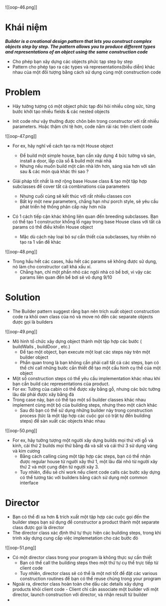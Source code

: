 ![[oop-46.png]]


# Khái niệm

***Builder is a creational design pattern that lets you construct complex objects step by step. The pattern allows you to produce different types and representations of an object using the same construction code***

- Cho phép bạn xây dựng các objects phức tạp step by step
- Pattern cho phép tạo ra các types và representations(biểu diễn) khác nhau của một đối tượng bằng cách sử dụng cùng một construction code

# Problem

- Hãy tưởng tượng có một object phức tạp đòi hỏi nhiều công sức, từng bước khởi tạo nhiều fields & các nested objects

- Init code như vậy thường được chôn bên trong constructor với rất nhiều parameters. Hoặc thậm chí tệ hơn, code nằm rải rác trên client code


![[oop-47.png]]

- For ex, hãy nghĩ về cách tạo ra một House object
	- Để build một simple house, bạn cần xây dựng 4 bức tường và sàn, install a door, lắp cửa sổ & build một mái nhà
	- Nhưng nếu muốn build một căn nhà lớn hơn, sáng sủa hơn với sân sau & các món quà khác thì sao ?
	
- Giải pháp tốt nhất là mở rộng base House class & tạo một tập hợp subclasses để cover tất cả combinations của parameters
	- Nhưng cuối cùng sẽ kết thúc với rất nhiều classes con
	- Bất kỳ một new parameters, chẳng hạn như porch style, sẽ yêu cầu phát triển hệ thống phân cấp này hơn nữa
- Có 1 cách tiếp cận khác không liên quan đến breeding subclasses. Bạn có thể tạo 1 constructor khổng lồ ngay trong base House class với tất cả params có thể điều khiển House object
	- Mặc dù cách này loại bỏ sự cần thiết của subclasses, tuy nhiên nó tạo ra 1 vấn đề khác

![[oop-48.png]]


- Trong hầu hết các cases, hầu hết các params sẽ không được sử dụng, nó làm cho constructor call khá xấu xí.
	- Chẳng hạn, chỉ một phần nhỏ các ngôi nhà có bể bơi, vì vậy các params liên quan đến bể bơi sẽ vô dụng 9/10


# Solution

- The Builder pattern suggest rằng bạn nên trích xuất object construction code ra khỏi own class của nó và move nó đến các separate objects được gọi là builders

![[oop-49.png]]

- Mô hình tổ chức xây dựng object thành một tập hợp các bước ( buildWalls , buildDoor , etc.)
	- Để tạo một object, bạn execute một loạt các steps này trên một builder object
	- Phần quan trong là bạn không cần phải call tất cả các steps, bạn có thể chỉ call những bước cần thiết để tạo một cấu hình cụ thể của một object
- Một số construction steps có thể yêu cầu implementation khác nhau khi bạn cần build các representations của product. 
-  For ex: Tường của cabin có thể được xây bằng gỗ, nhưng các bức tường lâu dài phải được xây bằng đá
- Trong case này, bạn có thể tạo một số builder classes khác nhau implement cùng một bộ của building steps, nhưng theo một cách khác
	- Sau đó bạn có thể sử dụng những builder này trong construction process (tức là một tập hợp các cuộc gọi có trật tự đến building steps) để sản xuất các objects khác nhau

![[oop-50.png]]
	

- For ex, hãy tưởng tượng một người xây dựng builds mọi thứ với gỗ và kính, cái thứ 2 builds mọi thứ bằng đá và sắt và cái thứ 3 sử dụng vàng và kim cương
	- Bằng cách calling cùng một tập hợp các steps, bạn có thể nhận được regular house từ người xây thứ 1, một lâu đài nhỏ từ người xây thứ 2 và một cung điện từ người xây 3.
	- Tuy nhiên, điều sẽ chỉ work nếu client code calls các bước xây dựng có thể tương tác với builders bằng cách sử dụng một common interface

# Director

- Bạn có thể đi xa hơn & trích xuất một tập hợp các cuộc gọi đến the builder steps bạn sử dụng để constructor a product thành một separate class được gọi là director
- The director class xác định thứ tự thực hiện các building  steps, trong khi trình xây dựng cung cấp việc implemetation cho các bước đó

![[oop-51.png]]


- Có một director class trong your program là không thực sự cần thiết
	- Bạn có thể call the building steps theo một thứ tự cụ thể trực tiếp từ client code
	- Tuy nhiên, director class sẽ có thể là một nơi tốt để đặt các various construction routines để bạn có thể reuse chúng trong your program
- Ngoài ra, director class hoàn toàn che dấu các details xây dựng products khỏi client code
		- Client chỉ cần associate một builder với một director, launch construction với director, và nhận result từ builder
- 






